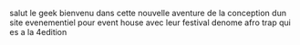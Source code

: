 salut le geek bienvenu dans cette nouvelle aventure de la conception dun site evenementiel pour event house avec leur festival denome afro trap qui es a la 4edition
